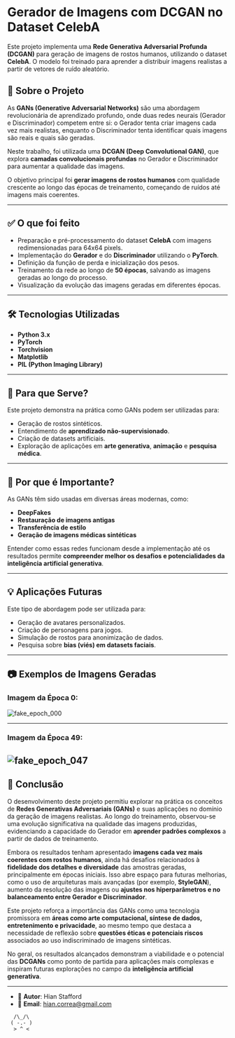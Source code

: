 # Gerador de Imagens com DCGAN no Dataset CelebA

Este projeto implementa uma **Rede Generativa Adversarial Profunda (DCGAN)** para geração de imagens de rostos humanos, utilizando o dataset **CelebA**. O modelo foi treinado para aprender a distribuir imagens realistas a partir de vetores de ruído aleatório.

## 📄 Sobre o Projeto

As **GANs (Generative Adversarial Networks)** são uma abordagem revolucionária de aprendizado profundo, onde duas redes neurais (Gerador e Discriminador) competem entre si: o Gerador tenta criar imagens cada vez mais realistas, enquanto o Discriminador tenta identificar quais imagens são reais e quais são geradas.  

Neste trabalho, foi utilizada uma **DCGAN (Deep Convolutional GAN)**, que explora **camadas convolucionais profundas** no Gerador e Discriminador para aumentar a qualidade das imagens.

O objetivo principal foi **gerar imagens de rostos humanos** com qualidade crescente ao longo das épocas de treinamento, começando de ruídos até imagens mais coerentes.

---

## ✅ O que foi feito

- Preparação e pré-processamento do dataset **CelebA** com imagens redimensionadas para 64x64 pixels.
- Implementação do **Gerador** e do **Discriminador** utilizando o **PyTorch**.
- Definição da função de perda e inicialização dos pesos.
- Treinamento da rede ao longo de **50 épocas**, salvando as imagens geradas ao longo do processo.
- Visualização da evolução das imagens geradas em diferentes épocas.

---

## 🛠️ Tecnologias Utilizadas

- **Python 3.x**
- **PyTorch**
- **Torchvision**
- **Matplotlib**
- **PIL (Python Imaging Library)**

---

## 🎯 Para que Serve?

Este projeto demonstra na prática como GANs podem ser utilizadas para:

- Geração de rostos sintéticos.
- Entendimento de **aprendizado não-supervisionado**.
- Criação de datasets artificiais.
- Exploração de aplicações em **arte generativa**, **animação** e **pesquisa médica**.

---

## 🌟 Por que é Importante?

As GANs têm sido usadas em diversas áreas modernas, como:

- **DeepFakes**
- **Restauração de imagens antigas**
- **Transferência de estilo**
- **Geração de imagens médicas sintéticas**

Entender como essas redes funcionam desde a implementação até os resultados permite **compreender melhor os desafios e potencialidades da inteligência artificial generativa**.

---

## 💡 Aplicações Futuras

Este tipo de abordagem pode ser utilizada para:

- Geração de avatares personalizados.
- Criação de personagens para jogos.
- Simulação de rostos para anonimização de dados.
- Pesquisa sobre **bias (viés) em datasets faciais**.

---

## 📷 Exemplos de Imagens Geradas

### Imagem da Época 0:

![fake_epoch_000](https://github.com/user-attachments/assets/7f3ac21a-d74c-41db-8b9d-c401da8321ab)

---

### Imagem da Época 49:

![fake_epoch_047](https://github.com/user-attachments/assets/1c111d58-9832-448c-94ac-4221d681a7ae)
---

## 🏁 Conclusão

O desenvolvimento deste projeto permitiu explorar na prática os conceitos de **Redes Generativas Adversariais (GANs)** e suas aplicações no domínio da geração de imagens realistas. Ao longo do treinamento, observou-se uma evolução significativa na qualidade das imagens produzidas, evidenciando a capacidade do Gerador em **aprender padrões complexos** a partir de dados de treinamento.

Embora os resultados tenham apresentado **imagens cada vez mais coerentes com rostos humanos**, ainda há desafios relacionados à **fidelidade dos detalhes e diversidade** das amostras geradas, principalmente em épocas iniciais. Isso abre espaço para futuras melhorias, como o uso de arquiteturas mais avançadas (por exemplo, **StyleGAN**), aumento da resolução das imagens ou **ajustes nos hiperparâmetros e no balanceamento entre Gerador e Discriminador**.

Este projeto reforça a importância das GANs como uma tecnologia promissora em **áreas como arte computacional, síntese de dados, entretenimento e privacidade**, ao mesmo tempo que destaca a necessidade de reflexão sobre **questões éticas e potenciais riscos** associados ao uso indiscriminado de imagens sintéticas.

No geral, os resultados alcançados demonstram a viabilidade e o potencial das **DCGANs** como ponto de partida para aplicações mais complexas e inspiram futuras explorações no campo da **inteligência artificial generativa**.

---
- 📌 **Autor**: Hian Stafford
- 📩 **Email**: hian.correa@gmail.com
```text
  /\_/\  
 ( -.- ) 
  > ^ < 
```
